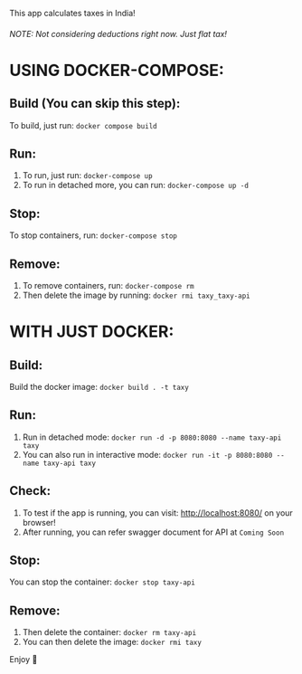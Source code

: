 This app calculates taxes in India!  
###### NOTE: Not considering deductions right now. Just flat tax!  
  
  
USING DOCKER-COMPOSE:  
=====================  
    
Build (You can skip this step):  
-------------------------------      
To build, just run: `docker compose build`  
  
Run:  
----  
1. To run, just run: `docker-compose up`  
2. To run in detached more, you can run: `docker-compose up -d`  
  
Stop:  
-----  
To stop containers, run: `docker-compose stop`  
  
Remove:
-------
1. To remove containers, run: `docker-compose rm`  
2. Then delete the image by running: `docker rmi taxy_taxy-api`
  
  
WITH JUST DOCKER:  
=================  
    
Build:
------  
Build the docker image: `docker build . -t taxy`  

Run:  
----  
1. Run in detached mode: `docker run -d -p 8080:8080 --name taxy-api taxy`  
2. You can also run in interactive mode: `docker run -it -p 8080:8080 --name taxy-api taxy`  
  
Check:  
------  
1. To test if the app is running, you can visit: <http://localhost:8080/> on your browser!  
2. After running, you can refer swagger document for API at `Coming Soon`  
  
Stop:  
-----  
You can stop the container: `docker stop taxy-api`  
  
Remove:
-------  
1. Then delete the container: `docker rm taxy-api`  
2. You can then delete the image: `docker rmi taxy`  
    
Enjoy 🙂  
